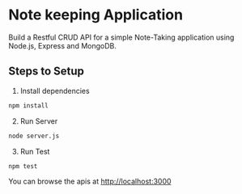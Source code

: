 # Note keeping Application

Build a Restful CRUD API for a simple Note-Taking application using Node.js, Express and MongoDB.

## Steps to Setup

1. Install dependencies

```bash
npm install
```

2. Run Server

```bash
node server.js
```

3. Run Test

```bash
npm test
```

You can browse the apis at <http://localhost:3000>

